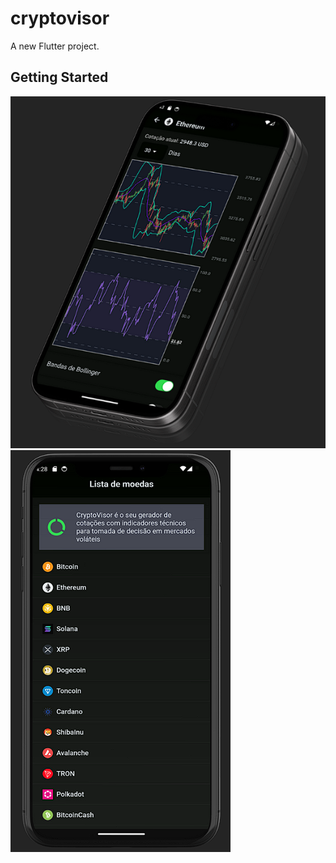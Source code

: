 # cryptovisor

A new Flutter project.

## Getting Started

![imageApp](images/app_crypto_visor.png)
![HomeApp](images/home_app_crypto_visor.png)
 
